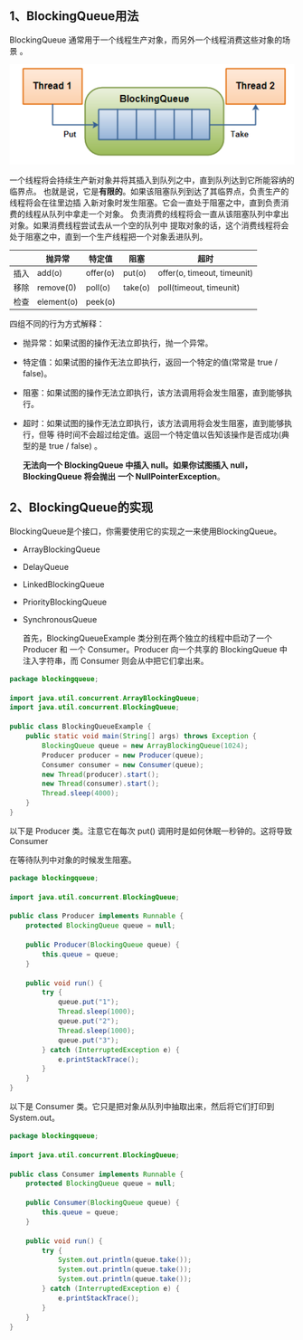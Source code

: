 ## 1、BlockingQueue用法

  BlockingQueue 通常用于一个线程生产对象，而另外一个线程消费这些对象的场景 。

![](../../img/多线程/1.1.png)

​    一个线程将会持续生产新对象并将其插入到队列之中，直到队列达到它所能容纳的临界点。
也就是说，它是**有限的**。如果该阻塞队列到达了其临界点，负责生产的线程将会在往里边插
入新对象时发生阻塞。它会一直处于阻塞之中，直到负责消费的线程从队列中拿走一个对象。
负责消费的线程将会一直从该阻塞队列中拿出对象。如果消费线程尝试去从一个空的队列中
提取对象的话，这个消费线程将会处于阻塞之中，直到一个生产线程把一个对象丢进队列。  

|      | 抛异常     | 特定值   | 阻塞    | 超时                        |
| ---- | ---------- | -------- | ------- | --------------------------- |
| 插入 | add(o)     | offer(o) | put(o)  | offer(o, timeout, timeunit) |
| 移除 | remove(0)  | poll(o)  | take(o) | poll(timeout, timeunit)     |
| 检查 | element(o) | peek(o)  |         |                             |

 四组不同的行为方式解释：

- 抛异常：如果试图的操作无法立即执行，抛一个异常。

- 特定值：如果试图的操作无法立即执行，返回一个特定的值(常常是 true / false)。

- 阻塞：如果试图的操作无法立即执行，该方法调用将会发生阻塞，直到能够执行。

- 超时：如果试图的操作无法立即执行，该方法调用将会发生阻塞，直到能够执行，但等
  待时间不会超过给定值。返回一个特定值以告知该操作是否成功(典型的是 true / false)  。

  **无法向一个 BlockingQueue 中插入 null。如果你试图插入 null， BlockingQueue 将会抛出**
**一个 NullPointerException**。  
  
## 2、BlockingQueue的实现

   BlockingQueue是个接口，你需要使用它的实现之一来使用BlockingQueue。

  - ArrayBlockingQueue
  - DelayQueue 
  - LinkedBlockingQueue
  - PriorityBlockingQueue 
  - SynchronousQueue 
  
     首先，BlockingQueueExample 类分别在两个独立的线程中启动了一个 Producer 和 一个 Consumer。Producer 向一个共享的 BlockingQueue 中注入字符串，而 Consumer 则会从中把它们拿出来。 

  ```java
  package blockingqueue;
  
  import java.util.concurrent.ArrayBlockingQueue;
  import java.util.concurrent.BlockingQueue;
  
  public class BlockingQueueExample {
      public static void main(String[] args) throws Exception {
          BlockingQueue queue = new ArrayBlockingQueue(1024);
          Producer producer = new Producer(queue);
          Consumer consumer = new Consumer(queue);
          new Thread(producer).start();
          new Thread(consumer).start();
          Thread.sleep(4000);
      }
  }
  ```

  以下是 Producer 类。注意它在每次 put() 调用时是如何休眠一秒钟的。这将导致 Consumer  

  在等待队列中对象的时候发生阻塞。 

  ```java
  package blockingqueue;
  
  import java.util.concurrent.BlockingQueue;
  
  public class Producer implements Runnable {
      protected BlockingQueue queue = null;
  
      public Producer(BlockingQueue queue) {
          this.queue = queue;
      }
  
      public void run() {
          try {
              queue.put("1");
              Thread.sleep(1000);
              queue.put("2");
              Thread.sleep(1000);
              queue.put("3");
          } catch (InterruptedException e) {
              e.printStackTrace();
          }
      }
  }
  ```

  以下是 Consumer 类。它只是把对象从队列中抽取出来，然后将它们打印到 System.out。

  ```java
  package blockingqueue;
  
  import java.util.concurrent.BlockingQueue;
  
  public class Consumer implements Runnable {
      protected BlockingQueue queue = null;
  
      public Consumer(BlockingQueue queue) {
          this.queue = queue;
      }
  
      public void run() {
          try {
              System.out.println(queue.take());
              System.out.println(queue.take());
              System.out.println(queue.take());
          } catch (InterruptedException e) {
              e.printStackTrace();
          }
      }
  }
  ```

  
